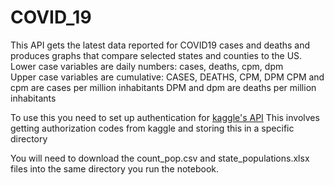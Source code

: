 # COVID_19

This API gets the latest data reported for COVID19 cases and deaths and produces graphs that compare selected states and counties to the US.
Lower case variables are daily numbers: cases, deaths, cpm, dpm  
Upper case variables are cumulative: CASES, DEATHS, CPM, DPM
CPM and cpm are cases per million inhabitants
DPM and dpm are deaths per million inhabitants

To use this you need to set up authentication for [kaggle's API](https://www.kaggle.com/docs/api)
This involves getting authorization codes from kaggle and storing this in a specific directory

You will need to download the count_pop.csv and state_populations.xlsx files into the same directory you run the notebook. 
